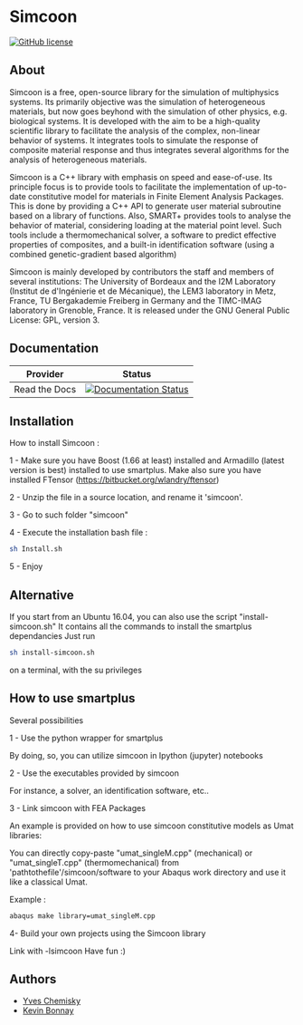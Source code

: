 Simcoon
=========



[![GitHub license](https://img.shields.io/badge/licence-GPL%203-blue.svg)](https://github.com/chemiskyy/simcoon/blob/master/LICENSE.txt)

About
-----

Simcoon is a free, open-source library for the simulation of multiphysics systems. Its primarily objective was the simulation of heterogeneous materials, but now goes beyhond with the simulation of other physics, e.g. biological systems. It is developed with the aim to be a high-quality scientific library to facilitate the analysis of the complex, non-linear behavior of systems.
    It integrates tools to simulate the response of composite material response and thus integrates several algorithms for the analysis of heterogeneous materials.

Simcoon is a C++ library with emphasis on speed and ease-of-use. Its principle focus is to provide tools to facilitate the implementation of up-to-date constitutive model for materials in Finite Element Analysis Packages. This is done by providing a C++ API to generate user material subroutine based on a library of functions. Also, SMART+ provides tools to analyse the behavior of material, considering loading at the material point level. Such tools include a thermomechanical solver, a software to predict effective properties of composites, and a built-in identification software (using a combined genetic-gradient based algorithm)

Simcoon is mainly developed by contributors the staff and members of several institutions: The University of Bordeaux and the I2M Laboratory (Institut de d'Ingénierie et de Mécanique), the LEM3 laboratory in Metz, France, TU Bergakademie Freiberg in Germany and the TIMC-IMAG laboratory in Grenoble, France. It is released under the GNU General Public License: GPL, version 3.

Documentation
--------------

Provider      | Status
--------      | ------
Read the Docs | [![Documentation Status](https://readthedocs.org/projects/simcoon/badge/?version=latest&style=plastic)](http://simcoon.readthedocs.io/en/latest)


Installation
------------

How to install Simcoon :

1 - Make sure you have Boost (1.66 at least) installed and Armadillo (latest version is best) installed to use smartplus. Make also sure you have installed FTensor (https://bitbucket.org/wlandry/ftensor)

2 - Unzip the file in a source location, and rename it 'simcoon'.

3 - Go to such folder "simcoon"

4 - Execute the installation bash file : 

```bash
sh Install.sh
```

5 - Enjoy

Alternative
--------------------

If you start from an Ubuntu 16.04, you can also use the script "install-simcoon.sh"
It contains all the commands to install the smartplus dependancies
Just run 

```bash
sh install-simcoon.sh
```
on a terminal, with the su privileges

How to use smartplus
--------------------

Several possibilities 

1 - Use the python wrapper for smartplus

By doing, so, you can utilize simcoon in Ipython (jupyter) notebooks

2 - Use the executables provided by simcoon

For instance, a solver, an identification software, etc..

3 - Link simcoon with FEA Packages

An example is provided on how to use simcoon constitutive models as Umat libraries:

You can directly copy-paste "umat_singleM.cpp" (mechanical) or "umat_singleT.cpp" (thermomechanical) from 'pathtothefile'/simcoon/software to your Abaqus work directory and use it like a classical Umat.

Example : 
```bash
abaqus make library=umat_singleM.cpp
```

4- Build your own projects using the Simcoon library

Link with -lsimcoon
Have fun :)

Authors
-------
* [Yves Chemisky](https://github.com/chemiskyy)
* [Kevin Bonnay](https://github.com/kbonnay)
